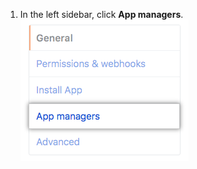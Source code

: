 1. In the left sidebar, click **App managers**.
![App managers sidebar button](/assets/images/help/organizations/app-managers-sidebar-button.png)
